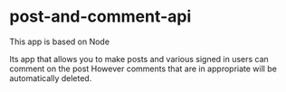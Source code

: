 # post-and-comment-api
This app is based on Node

Its app that allows you to make posts and various signed in users can comment on the post 
However comments that are in appropriate will be automatically deleted.
